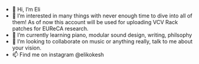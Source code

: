 - 👋 Hi, I’m Eli 
- 👀 I’m interested in many things with never enough time to dive into all of them! As of now this account will be used for uploading VCV Rack patches for EUReCA research.
- 🌱 I’m currently learning piano, modular sound design, writing, philsophy
- 💞️ I’m looking to collaborate on music or anything really, talk to me about your vision.
- 📫 Find me on instagram @elikokesh

<!---
elikokesh/elikokesh is a ✨ special ✨ repository because its `README.md` (this file) appears on your GitHub profile.
You can click the Preview link to take a look at your changes.
--->
